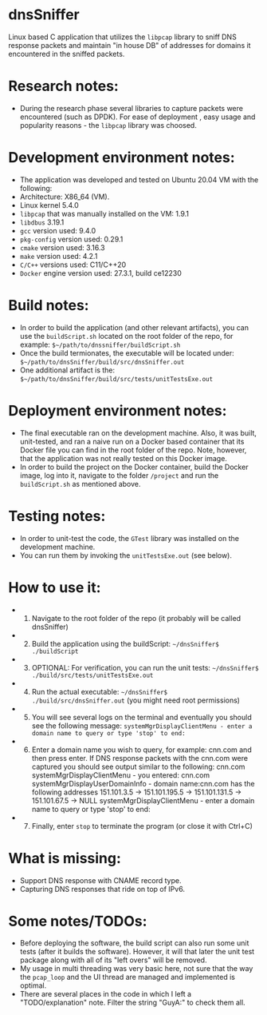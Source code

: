 # dnsSniffer
Linux based C application that utilizes the `libpcap` library to sniff DNS response packets and maintain "in house DB" of 
addresses for domains it encountered in the sniffed packets.

# Research notes:
- During the research phase several libraries to capture packets were encountered (such as DPDK). For ease of deployment
, easy usage and popularity reasons - the `libpcap` library was choosed.

# Development environment notes:
- The application was developed and tested on Ubuntu 20.04 VM with the following:
- Architecture: X86_64 (VM).
- Linux kernel 5.4.0
- `libpcap` that was manually installed on the VM: 1.9.1
- `libdbus` 3.19.1
- `gcc` version used: 9.4.0
- `pkg-config` version used: 0.29.1
- `cmake` version used: 3.16.3
- `make` version used: 4.2.1
- `C/C++` versions used: C11/C++20
- `Docker` engine version used: 27.3.1, build ce12230

# Build notes:
- In order to build the application (and other relevant artifacts), you can use the `buildScript.sh` located
on the root folder of the repo, for example: `$~/path/to/dnssniffer/buildScript.sh`
- Once the build termionates, the executable will be located under: `$~/path/to/dnsSniffer/build/src/dnsSniffer.out`
- One additional artifact is the: `$~/path/to/dnsSniffer/build/src/tests/unitTestsExe.out`

# Deployment environment notes:
- The final executable ran on the development machine. Also, it was built, unit-tested, and ran a naive run
on a Docker based container that its Docker file you can find in the root folder of the repo. Note, however, 
that the application was not really tested on this Docker image.
- In order to build the project on the Docker container, build the Docker image, log into it, navigate to the
folder `/project` and run the `buildScript.sh` as mentioned above.

# Testing notes:
- In order to unit-test the code, the `GTest` library was installed on the development machine.
- You can run them by invoking the `unitTestsExe.out` (see below).

# How to use it:
- 1) Navigate to the root folder of the repo (it probably will be called dnsSniffer)
- 2) Build the application using the buildScript: `~/dnsSniffer$ ./buildScript`
- 3) OPTIONAL: For verification, you can run the unit tests: `~/dnsSniffer$ ./build/src/tests/unitTestsExe.out`
- 4) Run the actual executable: `~/dnsSniffer$ ./build/src/dnsSniffer.out` (you might need root permissions)
- 5) You will see several logs on the terminal and eventually you should see the following message: `systemMgrDisplayClientMenu - enter a domain name to query or type 'stop' to end:`
- 6) Enter a domain name you wish to query, for example: cnn.com and then press enter. If DNS response packets with the cnn.com were captured you should see output similar
to the following:
cnn.com
systemMgrDisplayClientMenu - you entered: cnn.com
systemMgrDisplayUserDomainInfo - domain name:cnn.com has the following addresses
151.101.3.5 -> 151.101.195.5 -> 151.101.131.5 -> 151.101.67.5 -> NULL
systemMgrDisplayClientMenu - enter a domain name to query or type 'stop' to end:
- 7) Finally, enter `stop` to terminate the program (or close it with Ctrl+C)

# What is missing:
- Support DNS response with CNAME record type.
- Capturing DNS responses that ride on top of IPv6.

# Some notes/TODOs:
- Before deploying the software, the build script can also run some unit tests (after it builds the software).
However, it will that later the unit test package along with all of its "left overs" will be removed.
- My usage in multi threading was very basic here, not sure that the way the `pcap_loop` and the UI thread are managed
and implemented is optimal.
- There are several places in the code in which I left a "TODO/explanation" note. Filter the string "GuyA:" to check them all.
